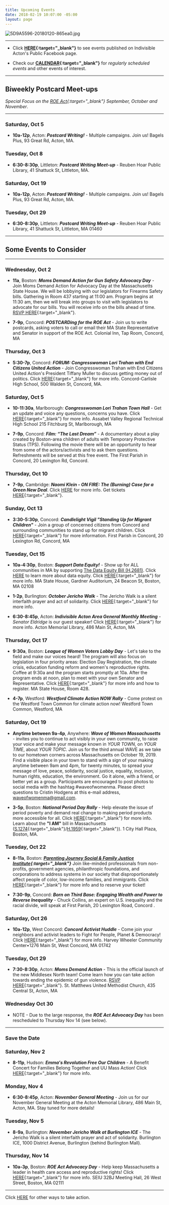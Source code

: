 ```yaml
---
title: Upcoming Events
date: 2018-02-19 10:07:00 -05:00
layout: page
---
```


![5D9A5596-20180120-865ea0.jpg](/uploads/5D9A5596-20180120-865ea0.jpg)

---

* Click **[HERE](https://www.facebook.com/pg/IndivisibleActon/events/?ref=page_internal){:target="_blank"}** to see events published on Indivisible Acton's Public Facebook page.


* Check our **[CALENDAR](http://www.indivisibleacton.org/calendar.html){:target="_blank"}** for *regularly scheduled events* and other events of interest.

---

## Biweekly Postcard Meet-ups

*Special Focus on the [ROE Act](http://www.indivisibleacton.org/2019/09/23/support-the-roe-act.html){:target="_blank"} September, October and November*.

---

### Saturday, Oct 5

* **10a-12p**, Acton: ***Postcard Writing!*** - Multiple campaigns.  Join us!  Bagels Plus, 93 Great Rd, Acton, MA.

### Tuesday, Oct 8

* **6:30-8:30p**, Littleton: ***Postcard Writing Meet-up*** - Reuben Hoar Public Library, 41 Shattuck St, Littleton, MA.

### Saturday, Oct 19

* **10a-12p**, Acton: ***Postcard Writing!*** - Multiple campaigns.  Join us!  Bagels Plus, 93 Great Rd, Acton, MA.


### Tuesday, Oct 29

* **6:30-8:30p**, Littleton: ***Postcard Writing Meet-up*** - Reuben Hoar Public Library, 41 Shattuck St, Littleton, MA 01460

---

## Some Events to Consider

---

### Wednesday, Oct 2

* **11a**, Boston: ***Moms Demand Action for Gun Safety Advocacy Day*** - Join Moms Demand Action for Advocacy Day at the Massachusetts State House. We will be lobbying with our legislators for Firearms Safety bills.  Gathering in Room 437 starting at 11:00 am. Program begins at 11:30 am, then we will break into groups to visit with legislators to advocate for our bills. You will receive info on the bills ahead of time.  [RSVP HERE](https://act.everytown.org/event/moms-demand-action-event/26060/signup){:target="_blank"}.

* **7-9p**, Concord:  ***POSTCARDing for the ROE Act*** - Join us to write postcards, asking voters to call or email their MA State Representative and Senator in support of the ROE Act. Colonial Inn, Tap Room, Concord, MA

### Thursday, Oct 3

* **5:30-7p**, Concord:  ***FORUM: Congresswoman Lori Trahan with End Citizens United Action*** - Join Congresswoman Trahan with End Citizens United Action's President Tiffany Muller to discuss getting money out of politics.  Click [HERE](https://www.facebook.com/events/1115967912126369/){:target="_blank"} for more info. Concord-Carlisle High School, 500 Walden St, Concord, MA.

### Saturday, Oct 5

* **10-11:30a**, Marlborough: ***Congresswoman Lori Trahan Town Hall*** - Get an update and voice any questions, concerns you have.  Click [HERE](https://www.facebook.com/events/375945186627945/){:target="_blank"} for more info.  Assabet Valley Regional Technical High School 215 Fitchburg St, Marlborough, MA


* **7-9p**, Concord: ***Film: “The Last Dream”*** - A documentary about a play created by Boston-area children of adults with Temporary Protective Status (TPS).  Following the movie there will be an opportunity to hear from some of the actors/activists and to ask them questions. Refreshments will be served at this free event.   The First Parish in Concord, 20 Lexington Rd, Concord.

### Thursday, Oct 10

* **7-9p**, Cambridge:  ***Naomi Klein - ON FIRE: The (Burning) Case for a Green New Deal***.  Click [HERE](http://www.harvard.com/event/naomi_klein1/) for more info.  Get tickets [HERE](https://www.eventbrite.com/e/naomi-klein-at-first-parish-church-tickets-70076760477?aff=efbeventtix&fbclid=IwAR2Jgj-KExTwKTPNd9-HMFp7T8dyAPgoRVkoEyvJ1z_tARD8DbFrjrBKA20){:target="_blank"}.

### Sunday, Oct 13

* **3:30-5:30p**, Concord: ***Candlelight Vigil "Standing Up for Migrant Children"*** - Join a group of concerned citizens from Concord and surrounding communities to stand up for migrant children.  Click [HERE](https://www.facebook.com/events/first-parish-in-concord-unitarian-universalist/candlelight-vigil-standing-up-for-migrant-children/688586331639765/){:target="_blank"} for more information.  First Parish in Concord, 20 Lexington Rd, Concord, MA

### Tuesday, Oct 15

* **10a-4:30p**, Boston: ***Support Data Equity!*** - Show up for ALL communities in MA by supporting [The Data Equity Bill (H.2681)](https://malegislature.gov/Bills/191/H2681). Click [HERE](http://www.indivisibleacton.org/uploads/image2.jpeg) to learn more about data equity.  Click [HERE](https://www.facebook.com/events/838868316511241/){:target="_blank"} for more info.  MA State House, Gardner Auditorium, 24 Beacon St, Boston, MA  02108


* **1-2p**, Burlington:  ***October Jericho Walk*** - The Jericho Walk is a silent interfaith prayer and act of solidarity.  Click [HERE](https://www.facebook.com/events/2387208214940495/){:target="_blank"} for more info.

* **6:30-8:45p**, Acton: ***Indivisible Acton Area General Monthly Meeting*** - *Senator Eldridge* is our guest speaker!  Click [HERE](http://www.indivisibleacton.org//uploads/General%20Meeting%20Flyer%2010.15.19.pdf){:target="_blank"} for more info. Acton Memorial Library, 486 Main St, Acton, MA

### Thursday, Oct 17

* **9:30a**, Boston:  ***League of Women Voters Lobby Day*** - Let's take to the field and make our voices heard!  The program will also focus on legislation in four priority areas: Election Day Registration, the climate crisis, education funding reform and women's reproductive rights. Coffee at 9:30a and the program starts promptly at 10a. After the program ends at noon, plan to meet with your own Senator and Representative.  Click [HERE](https://lwvma.org/senate-president-spilka-keynotes-lwvma-day-on-the-hill/){:target="_blank"} for more info and how to register.  MA State House, Room 428.

* **4-7p**, Westford: ***Westford Climate Action NOW Rally*** - Come protest on the Westford Town Common for climate action now! Westford Town Common, Westford, MA

### Saturday, Oct 19

* **Anytime between 9a-4p**, Anywhere: ***Wave of Women Massachusetts*** - invites you to continue to act visibly in your own community, to raise your voice and make your message known in *YOUR TOWN*, on *YOUR TIME*, about *YOUR TOPIC*. Join us for the third annual WAVE as we take to our hometown corners across Massachusetts on October 19, 2019. Find a visible place in your town to stand with a sign of your making anytime between 9am and 4pm, for twenty minutes, to spread your message of love, peace, solidarity, social justice, equality, inclusion, human rights, education, the environment. Go it alone, with a friend, or better yet as a group. Participants are encouraged to post photos to social media with the hashtag #waveofwomenma.  Please direct questions to Cristin Hodgens at this e-mail address, waveofwomenma@gmail.com. 


* **3-5p**, Boston:  ***National Period Day Rally*** - Help elevate the issue of period poverty and demand real change to making period products more accessible for all.  Click [HERE](https://www.facebook.com/events/466864063878477/){:target="_blank"} for more info.  Learn about the **"I AM"** bill in Massachusetts ([S.1274](https://malegislature.gov/Bills/191/S1274){:target="_blank"}/[H.1959](https://malegislature.gov/Bills/191/H1959){:target="_blank"}).  1 City Hall Plaza, Boston, MA.

### Tuesday, Oct 22

* **8-11a**, Boston:  ***[Parenting Journey Social & Family Justice Institute](https://parentingjourney.org/social-family-justice-institute/){:target="_blank"}*** Join like-minded professionals from non-profits, government agencies, philanthropic foundations, and corporations to address systems in our society that disproportionately affect people of color, low-income families, and immigrants. 
Click [HERE](https://parentingjourney.org/social-family-justice-institute/){:target="_blank"} for more info and to reserve your ticket!  

* **7:30-9p**, Concord:  ***Born on Third Base: Engaging Wealth and Power to Reverse Inequality*** - Chuck Collins, an expert on U.S. inequality and the racial divide, will speak at First Parish, 20 Lexington Road, Concord  .  
 
### Saturday, Oct 26

* **10a-12p**, West Concord:  ***Concord Activist Huddle*** - Come join your neighbors and activist leaders to Fight for People, Planet & Democracy!  Click [HERE](https://actionnetwork.org/events/concord-activist-huddle/?link_id=1){:target="_blank"} for more info.  Harvey Wheeler Community Center•1276 Main St, West Concord, MA 01742  

### Tuesday, Oct 29  

* **7:30-8:30p**, Acton:  ***Moms Demand Action*** - This is the official launch of the new Middlesex North team!  Come learn how you can take action towards ending the epidemic of gun violence.  [RSVP HERE](https://northeast-moms.ngpvanhost.com/ngpvanforms/69604){:target="_blank"}.  St. Matthews United Methodist Church, 435 Central St, Acton, MA  

### Wednesday Oct 30

* NOTE - Due to the large response, the ***ROE Act Advocacy Day*** has been rescheduled to Thursday Nov 14 (see below).  

---
### Save the Date  

###  Saturday, Nov 2

* **8-11p**, Hudson:  ***Emma's Revolution Free Our Children*** - A Benefit Concert for Families Belong Together and UU Mass Action!  Click [HERE](https://www.facebook.com/events/2164138003883746/?active_tab=about){:target="_blank"} for more info.  

### Monday, Nov 4

* **6:30-8:45p**, Acton: ***November General Meeting*** - Join us for our November General Meeting at the Acton Memorial Library, 486 Main St, Acton, MA.  Stay tuned for more details!  

### Tuesday, Nov 5

* **8-9a**, Burlington:  ***November Jericho Walk at Burlington ICE*** - The Jericho Walk is a silent interfaith prayer and act of solidarity.   Burlington ICE, 1000 District Avenue, Burlington (behind Burlington Mall).  

### Thursday, Nov 14  


* **10a-3p**, Boston:  ***ROE Act Advocacy Day*** - Help keep Massachusetts a leader in health care access and reproductive rights!  Click [HERE](https://www.facebook.com/events/2252709184837527/){:target="_blank"} for more info. SEIU 32BJ Meeting Hall, 26 West Street, Boston, MA 02111 

---



Click [HERE](http://www.indivisibleacton.org/take-action.html) for other ways to take action.